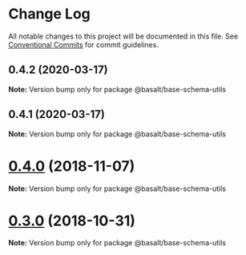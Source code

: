 # Change Log

All notable changes to this project will be documented in this file.
See [Conventional Commits](https://conventionalcommits.org) for commit guidelines.

## 0.4.2 (2020-03-17)

**Note:** Version bump only for package @basalt/base-schema-utils





## 0.4.1 (2020-03-17)

**Note:** Version bump only for package @basalt/base-schema-utils





# [0.4.0](https://github.com/basaltinc/base/compare/v0.3.2...v0.4.0) (2018-11-07)

**Note:** Version bump only for package @basalt/base-schema-utils





# [0.3.0](https://github.com/basaltinc/base/compare/v0.2.2...v0.3.0) (2018-10-31)

**Note:** Version bump only for package @basalt/base-schema-utils
